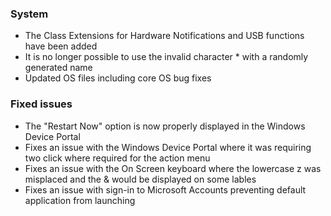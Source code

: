 ### System
- The Class Extensions for Hardware Notifications and USB functions have been added
- It is no longer possible to use the invalid character * with a randomly generated name
- Updated OS files including core OS bug fixes

### Fixed issues
- The "Restart Now" option is now properly displayed in the Windows Device Portal
- Fixes an issue with the Windows Device Portal where it was requiring two click where required for the action menu
- Fixes an issue with the On Screen keyboard where the lowercase z was misplaced and the & would be displayed on some lables
- Fixes an issue with sign-in to Microsoft Accounts preventing default application from launching